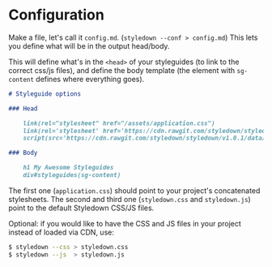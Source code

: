 Configuration
=============

Make a file, let's call it `config.md`. (`styledown --conf > config.md`) This
lets you define what will be in the output head/body.

This will define what's in the `<head>` of your styleguides (to link to the 
    correct css/js files), and define the body template (the element with 
      `sg-content` defines where everything goes).

```markdown
# Styleguide options

### Head

    link(rel="stylesheet" href="/assets/application.css")
    link(rel='stylesheet' href='https://cdn.rawgit.com/styledown/styledown/v1.0.1/data/styledown.css')
    script(src='https://cdn.rawgit.com/styledown/styledown/v1.0.1/data/styledown.js')

### Body

    h1 My Awesome Styleguides
    div#styleguides(sg-content)
```

The first one (`application.css`) should point to your project's concatenated
stylesheets. The second and third one (`styledown.css` and `styledown.js`)
point to the default Styledown CSS/JS files.

Optional: if you would like to have the CSS and JS files in your project
instead of loaded via CDN, use:

```sh
$ styledown --css > styledown.css
$ styledown --js  > styledown.js
```

